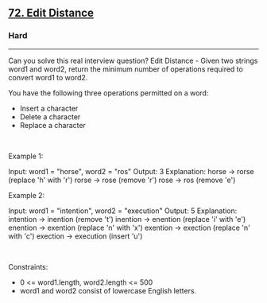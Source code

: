 <h2><a href="https://leetcode.com/problems/edit-distance/">72. Edit Distance</a></h2><h3>Hard</h3><hr>Can you solve this real interview question? Edit Distance - Given two strings word1 and word2, return the minimum number of operations required to convert word1 to word2.

You have the following three operations permitted on a word:

 * Insert a character
 * Delete a character
 * Replace a character

 

Example 1:


Input: word1 = "horse", word2 = "ros"
Output: 3
Explanation: 
horse -> rorse (replace 'h' with 'r')
rorse -> rose (remove 'r')
rose -> ros (remove 'e')


Example 2:


Input: word1 = "intention", word2 = "execution"
Output: 5
Explanation: 
intention -> inention (remove 't')
inention -> enention (replace 'i' with 'e')
enention -> exention (replace 'n' with 'x')
exention -> exection (replace 'n' with 'c')
exection -> execution (insert 'u')


 

Constraints:

 * 0 <= word1.length, word2.length <= 500
 * word1 and word2 consist of lowercase English letters.